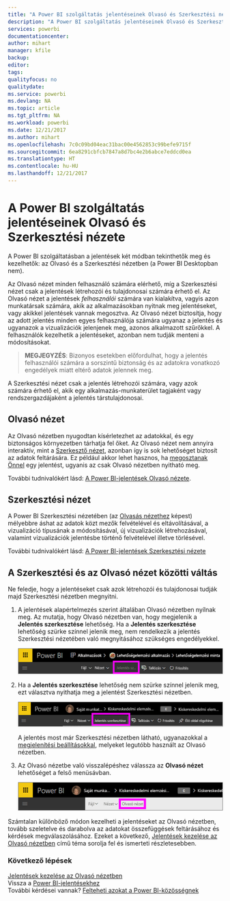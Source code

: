 ```yaml
---
title: "A Power BI szolgáltatás jelentéseinek Olvasó és Szerkesztési nézete"
description: "A Power BI szolgáltatás jelentéseinek Olvasó és Szerkesztési nézete közötti különbségek általános áttekintése"
services: powerbi
documentationcenter: 
author: mihart
manager: kfile
backup: 
editor: 
tags: 
qualityfocus: no
qualitydate: 
ms.service: powerbi
ms.devlang: NA
ms.topic: article
ms.tgt_pltfrm: NA
ms.workload: powerbi
ms.date: 12/21/2017
ms.author: mihart
ms.openlocfilehash: 7c0c09bd04eac31bac00e4562853c99befe9715f
ms.sourcegitcommit: 6ea8291cbfcb7847a8d7bc4e2b6abce7eddcd0ea
ms.translationtype: HT
ms.contentlocale: hu-HU
ms.lasthandoff: 12/21/2017
---
```

# <a name="reading-view-and-editing-view-in-power-bi-service-reports"></a>A Power BI szolgáltatás jelentéseinek Olvasó és Szerkesztési nézete
A Power BI szolgáltatásban a jelentések két módban tekinthetők meg és kezelhetők: az Olvasó és a Szerkesztési nézetben (a Power BI Desktopban nem).  

Az Olvasó nézet minden felhasználó számára elérhető, míg a Szerkesztési nézet csak a jelentések létrehozói és tulajdonosai számára érhető el. Az Olvasó nézet a jelentések *felhasználói* számára van kialakítva, vagyis azon munkatársak számára, akik az alkalmazásokban nyitnak meg jelentéseket, vagy akikkel jelentések vannak megosztva. Az Olvasó nézet biztosítja, hogy az adott jelentés minden egyes felhasználója számára ugyanaz a jelentés és ugyanazok a vizualizációk jelenjenek meg, azonos alkalmazott szűrőkkel.  A felhasználók kezelhetik a jelentéseket, azonban nem tudják menteni a módosításokat.

>**MEGJEGYZÉS**: Bizonyos esetekben előfordulhat, hogy a jelentés felhasználói számára a sorszintű biztonság és az adatokra vonatkozó engedélyek miatt eltérő adatok jelennek meg. 

A Szerkesztési nézet csak a jelentés létrehozói számára, vagy azok számára érhető el, akik egy alkalmazás-munkaterület tagjaként vagy rendszergazdájaként a jelentés társtulajdonosai.

## <a name="reading-view"></a>Olvasó nézet

Az Olvasó nézetben nyugodtan kísérletezhet az adatokkal, és egy biztonságos környezetben tárhatja fel őket. Az Olvasó nézet nem annyira interaktív, mint a [Szerkesztő nézet](service-interact-with-a-report-in-editing-view.md), azonban így is sok lehetőséget biztosít az adatok feltárására. Ez például akkor lehet hasznos, ha [megosztanak Önnel](service-share-dashboards.md) egy jelentést, ugyanis az csak Olvasó nézetben nyitható meg.

További tudnivalókért lásd: [A Power BI-jelentések Olvasó nézete](service-interact-with-a-report-in-reading-view.md).

## <a name="editing-view"></a>Szerkesztési nézet
A Power BI Szerkesztési nézetében (az [Olvasás nézethez](service-interact-with-a-report-in-reading-view.md) képest) mélyebbre áshat az adatok közt mezők felvételével és eltávolításával, a vizualizáció típusának a módosításával, új vizualizációk létrehozásával, valamint vizualizációk jelentésbe történő felvételével illetve törlésével.

További tudnivalókért lásd: [A Power BI-jelentések Szerkesztési nézete](service-interact-with-a-report-in-editing-view.md)

## <a name="navigating-between-editing-view-and-reading-view"></a>A Szerkesztési és az Olvasó nézet közötti váltás
Ne feledje, hogy a jelentéseket csak azok létrehozói és tulajdonosai tudják majd Szerkesztési nézetben megnyitni.

1. A jelentések alapértelmezés szerint általában Olvasó nézetben nyílnak meg. Az mutatja, hogy Olvasó nézetben van, hogy megjelenik a **Jelentés szerkesztése** lehetőség. Ha a **Jelentés szerkesztése** lehetőség szürke színnel jelenik meg, nem rendelkezik a jelentés Szerkesztési nézetében való megnyitásához szükséges engedélyekkel.

   ![](media/service-reading-view-and-editing-view/power-bi-edit-report-grey.png)

2. Ha a **Jelentés szerkesztése** lehetőség nem szürke színnel jelenik meg, ezt választva nyithatja meg a jelentést Szerkesztési nézetben. 
   
   ![](media/service-reading-view-and-editing-view/power-bi-edit-report.png)
   
   A jelentés most már Szerkesztési nézetben látható, ugyanazokkal a [megjelenítési beállításokkal](power-bi-report-display-settings.md), melyeket legutóbb használt az Olvasó nézetben.

2. Az Olvasó nézetbe való visszalépéshez válassza az **Olvasó nézet** lehetőséget a felső menüsávban.
   
    ![](media/service-reading-view-and-editing-view/power-bi-reading-view.png)

Számtalan különböző módon kezelheti a jelentéseket az Olvasó nézetben, tovább szeletelve és darabolva az adatokat összefüggések feltárásához és kérdések megválaszolásához.  Ezeket a következő, [Jelentések kezelése az Olvasó nézetben](service-interact-with-a-report-in-editing-view.md) című téma sorolja fel és ismerteti részletesebben.

### <a name="next-steps"></a>Következő lépések
[Jelentések kezelése az Olvasó nézetben](service-interact-with-a-report-in-editing-view.md)    
Vissza a [Power BI-jelentésekhez](service-reports.md)    
További kérdései vannak? [Felteheti azokat a Power BI-közösségnek](http://community.powerbi.com/) 

